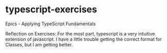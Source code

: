 # typescript-exercises
 Epics - Applying TypeScript Fundamentals

Reflection on Exercises:
For the most part, typescript is a very intuitive extension of javascript. I have a little trouble getting the correct format for Classes, but I am getting better.